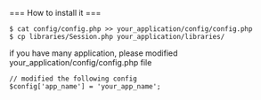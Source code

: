 === How to install it ===

    $ cat config/config.php >> your_application/config/config.php
    $ cp libraries/Session.php your_application/libraries/
    
if you have many application, please modified your_application/config/config.php file

    // modified the following config
    $config['app_name'] = 'your_app_name';
